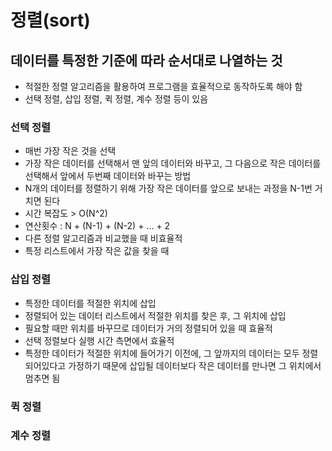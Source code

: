 # 정렬(sort)
## 데이터를 특정한 기준에 따라 순서대로 나열하는 것
* 적절한 정렬 알고리즘을 활용하여 프로그램을 효율적으로 동작하도록 해야 함
* 선택 정렬, 삽입 정렬, 퀵 정렬, 계수 정렬 등이 있음

### 선택 정렬
* 매번 가장 작은 것을 선택
* 가장 작은 데이터를 선택해서 맨 앞의 데이터와 바꾸고, 그 다음으로 작은 데이터를 선택해서 앞에서 두번째 데이터와 바꾸는 방법
* N개의 데이터를 정렬하기 위해 가장 작은 데이터를 앞으로 보내는 과정을 N-1번 거치면 된다
* 시간 복잡도 > O(N^2)
* 연산횟수 : N + (N-1) + (N-2) + ... + 2 
* 다른 정렬 알고리즘과 비교했을 때 비효율적
* 특정 리스트에서 가장 작은 값을 찾을 때 

### 삽입 정렬
* 특정한 데이터를 적절한 위치에 삽입
* 정렬되어 있는 데이터 리스트에서 적절한 위치를 찾은 후, 그 위치에 삽입
* 필요할 때만 위치를 바꾸므로 데이터가 거의 정렬되어 있을 때 효율적
* 선택 정렬보다 실행 시간 측면에서 효율적
* 특정한 데이터가 적절한 위치에 들어가기 이전에, 그 앞까지의 데이터는 모두 정렬되어있다고 가정하기 때문에 삽입될 데이터보다 작은 데이터를 만나면 그 위치에서 멈추면 됨

### 퀵 정렬

### 계수 정렬
